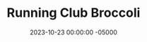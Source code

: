 ---
layout: post
title:  "Running Club Broccoli"
date:   2023-10-23 00:00:00 -05000
categories: 
- Recipes
- Meatless
permalink: /recipes/running-club-broccoli
image: /assets/Food/Meatless/RRC/rrc-logo.png
ing: rrc-ing
facts: rrc-facts
Prep: 15
Rest: 
Cook: 25
Source1: 
Source2: 
Description: My famous broccoli gets its name from my college's running club pasta parties, which we hosted the night before our races. I would make this every time, and it was always a massive hit and gone in an instant. If you're not really a fan of broccoli, I'd really recommend giving this a try. It really masks the gross flavors of broccoli with a properly seasoned dish. I always paired this with my penne and meat baked casserole, which is linked below<br><p><a href="penne-casserole">Penne and Meat Casserole Bake</a></p>
Instructions: 
- Preheat oven to 425F and spray a 9x13 pan with oil<br><br>

- Add all ingredients to the pan and mix<br><br>

- Bake for 35 minutes, rotating halfway.<br><br>
- <center><img src="/assets/Food/Meatless/RRC/rrc-3.jpg" alt="" class="instruction-image"></center>
---